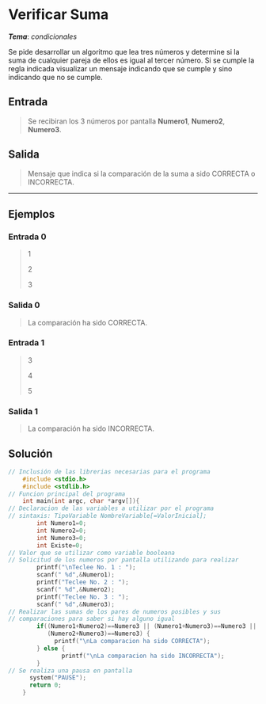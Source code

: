 # Verificar Suma

_**Tema**_: _condicionales_


Se pide desarrollar un algoritmo que lea tres números y determine si la suma de cualquier pareja de ellos es igual al tercer número. Si se cumple la regla indicada visualizar un mensaje indicando que se cumple y sino indicando que no se cumple.


## Entrada

> Se recibiran los 3 números por pantalla **Numero1**, **Numero2**, **Numero3**.

## Salida

> Mensaje que indica si la comparación de la suma a sido CORRECTA o INCORRECTA.

---

## Ejemplos

### Entrada 0

> 1
>
> 2
>
> 3

### Salida 0

> La comparación ha sido CORRECTA.

### Entrada 1

> 3
>
> 4
>
> 5

### Salida 1

> La comparación ha sido INCORRECTA.

## Solución

```C
// Inclusión de las librerias necesarias para el programa
    #include <stdio.h>
    #include <stdlib.h>
// Funcion principal del programa
    int main(int argc, char *argv[]){
// Declaracion de las variables a utilizar por el programa      
// sintaxis: TipoVariable NombreVariable[=ValorInicial];
        int Numero1=0;
        int Numero2=0;
        int Numero3=0;
        int Existe=0;  
// Valor que se utilizar como variable booleana
// Solicitud de los numeros por pantalla utilizando para realizar
        printf("\nTeclee No. 1 : ");
        scanf(" %d",&Numero1);
        printf("Teclee No. 2 : ");
        scanf(" %d",&Numero2);
        printf("Teclee No. 3 : ");
        scanf(" %d",&Numero3);
// Realizar las sumas de los pares de numeros posibles y sus
// comparaciones para saber si hay alguno igual
        if((Numero1+Numero2)==Numero3 || (Numero1+Numero3)==Numero3 ||
           (Numero2+Numero3)==Numero3) {
             printf("\nLa comparacion ha sido CORRECTA");
        } else {
               printf("\nLa comparacion ha sido INCORRECTA");
        }
// Se realiza una pausa en pantalla
      system("PAUSE");
      return 0;
    }

```
